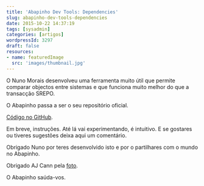 ```yaml
---
title: 'Abapinho Dev Tools: Dependencies'
slug: abapinho-dev-tools-dependencies
date: 2015-10-22 14:37:19
tags: [sysadmin]
categories: [artigos]
wordpressId: 3297
draft: false
resources:
- name: featuredImage
  src: 'images/thumbnail.jpg'
---
```

O Nuno Morais desenvolveu uma ferramenta muito útil que permite comparar objectos entre sistemas e que funciona muito melhor do que a transacção SREPO.

O Abapinho passa a ser o seu repositório oficial.

[Código no GitHub][1].

Em breve, instruções. Até lá vai experimentando, é intuitivo. E se gostares ou tiveres sugestões deixa aqui um comentário.

Obrigado Nuno por teres desenvolvido isto e por o partilhares com o mundo no Abapinho.

Obrigado AJ Cann pela [foto][2].

O Abapinho saúda-vos.

   [1]: https://github.com/abapinho/abapinho_dev_tools
   [2]: https://www.flickr.com/photos/ajc1/4663140532/
